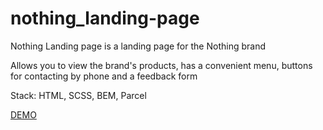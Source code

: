 # nothing_landing-page

Nothing Landing page is a landing page for the Nothing brand

Allows you to view the brand's products, has a convenient menu, buttons for contacting by phone and a feedback form

Stack: HTML, SCSS, BEM, Parcel

[DEMO](https://anya-shults.github.io/nothing_landing-page/)
